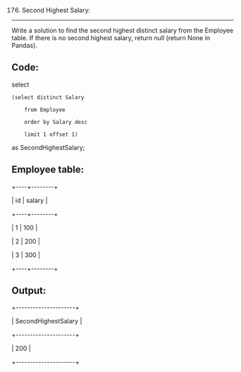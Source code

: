 176. Second Highest Salary:
--------------------------

Write a solution to find the second highest distinct salary from the Employee table. If there is no second highest salary, return null (return None in Pandas).

Code:
----
select

    (select distinct Salary
    
        from Employee
        
        order by Salary desc
        
        limit 1 offset 1) 

as SecondHighestSalary;


Employee table:
---------------

+----+--------+

| id | salary |

+----+--------+

| 1  | 100    |

| 2  | 200    |

| 3  | 300    |

+----+--------+

Output: 
------
+---------------------+

| SecondHighestSalary |

+---------------------+

| 200                 |

+---------------------+



